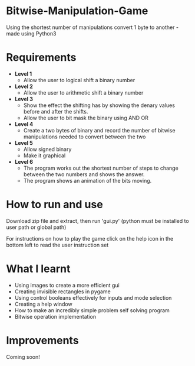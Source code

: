 # Bitwise-Manipulation-Game
Using the shortest number of manipulations convert 1 byte to another - made using Python3

# Requirements
  - **Level 1** 
    - Allow the user to logical shift a binary number
  - **Level 2** 
    - Allow the user to arithmetic shift a binary number
  - **Level 3**
    - Show the effect the shifting has by showing the denary values before and after the shifts. 
    - Allow the user to bit mask the binary using AND OR  
  - **Level 4**
    - Create a two bytes of binary and record the number of bitwise manipulations needed to convert between the two 
  - **Level 5**
    - Allow signed binary
    - Make it graphical 
  - **Level 6**
    - The program works out the shortest number of steps to change between the two numbers and shows the answer.
    - The program shows an animation of the bits moving. 

# How to run and use
Download zip file and extract, then run 'gui.py' (python must be installed to user path or global path)

For instructions on how to play the game click on the help icon in the bottom left to read the user instruction set

# What I learnt
- Using images to create a more efficient gui
- Creating invisible rectangles in pygame
- Using control booleans effectively for inputs and mode selection
- Creating a help window
- How to make an incredibly simple problem self solving program
- Bitwise operation implementation

# Improvements
Coming soon!
